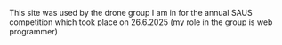 This site was used by the drone group I am in for the annual SAUS competition which took place on 26.6.2025
(my role in the group is web programmer)

